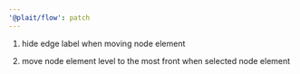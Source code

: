 ```yaml
---
'@plait/flow': patch
---
```


1. hide edge label when moving node element

2. move node element level to the most front when selected node element
